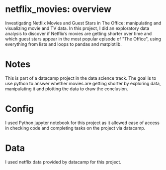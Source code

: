 # netflix_movies: overview
Investigating Netflix Movies and Guest Stars in The Office: manipulating and visualizing movie and TV data.
In this project, I did an exploratory data analysis to discover if Netflix’s movies are getting shorter over time and which guest stars appear in the most popular episode of "The Office", using everything from lists and loops to pandas and matplotlib.


# Notes
This is part of a datacamp project in the data science track. The goal is to use python to answer whether movies are getting shorter by exploring data, manipulating it and plotting the data to draw the conclusion.


# Config
I used Python jupyter notebook for this project as it allowed ease of access in checking code and completing tasks on the project via datacamp.


# Data
I used netflix data provided by datacamp for this project.

